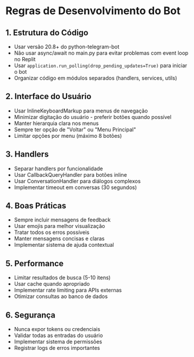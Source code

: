 # Regras de Desenvolvimento do Bot

## 1. Estrutura do Código
- Usar versão 20.8+ do python-telegram-bot
- Não usar async/await no main.py para evitar problemas com event loop no Replit
- Usar `application.run_polling(drop_pending_updates=True)` para iniciar o bot
- Organizar código em módulos separados (handlers, services, utils)

## 2. Interface do Usuário
- Usar InlineKeyboardMarkup para menus de navegação
- Minimizar digitação do usuário - preferir botões quando possível
- Manter hierarquia clara nos menus
- Sempre ter opção de "Voltar" ou "Menu Principal"
- Limitar opções por menu (máximo 8 botões)

## 3. Handlers
- Separar handlers por funcionalidade
- Usar CallbackQueryHandler para botões inline
- Usar ConversationHandler para diálogos complexos
- Implementar timeout em conversas (30 segundos)

## 4. Boas Práticas
- Sempre incluir mensagens de feedback
- Usar emojis para melhor visualização
- Tratar todos os erros possíveis
- Manter mensagens concisas e claras
- Implementar sistema de ajuda contextual

## 5. Performance
- Limitar resultados de busca (5-10 itens)
- Usar cache quando apropriado
- Implementar rate limiting para APIs externas
- Otimizar consultas ao banco de dados

## 6. Segurança
- Nunca expor tokens ou credenciais
- Validar todas as entradas do usuário
- Implementar sistema de permissões
- Registrar logs de erros importantes 